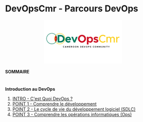 # DevOpsCmr - Parcours DevOps

<p align="center">
 <img src="logo.png?raw=true" alt="DevOpsCmr Logo" width="50%" height="50%" />
</p>

**SOMMAIRE**
#
**Introduction au DevOps**

1. [INTRO - C'est Quoi DevOps ?](assets/pages/partie1/intro.md)
2. [POINT 1 - Comprendre le développement](assets/pages/partie1/point1.md)
3. [POINT 2 - Le cycle de vie du développement logiciel (SDLC)](assets/pages/partie1/point2.md)
4. [POINT 3 - Comprendre les opérations informatiques (Ops)](assets/pages/partie1/point3.md)
